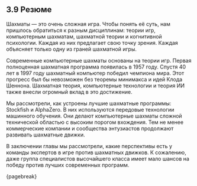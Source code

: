 ## 3.9 Резюме

Шахматы — это очень сложная игра. Чтобы понять её суть, нам пришлось обратиться к разным дисциплинам: теории игр, компьютерным шахматам, шахматной теории и когнитивной психологии. Каждая из них предлагает свою точку зрения. Каждая объясняет только одну из граней шахматной игры.

Современные компьютерные шахматы основаны на теории игр. Первая полноценная шахматная программа появилась в 1957 году. Спустя 40 лет в 1997 году шахматный компьютер победил чемпиона мира. Этот прогресс был бы невозможен без теоремы минимакса и идей Клода Шеннона. Шахматная теория, компьютерные технологии и теория ИИ также внесли огромный вклад в это достижение.

Мы рассмотрели, как устроены лучшие шахматные программы: Stockfish и AlphaZero. В них используются передовые технологии машинного обучения. Они делают компьютерные шахматы сложной технической областью с высоким порогом вхождения. Тем не менее коммерческие компании и сообщества энтузиастов продолжают развивать шахматные движки.

В заключении главы мы рассмотрели, какие перспективы есть у команды экспертов в игре против шахматных движков. К сожалению, даже группа специалистов высочайшего класса имеет мало шансов на победу против лучших современных программ.

{pagebreak}
